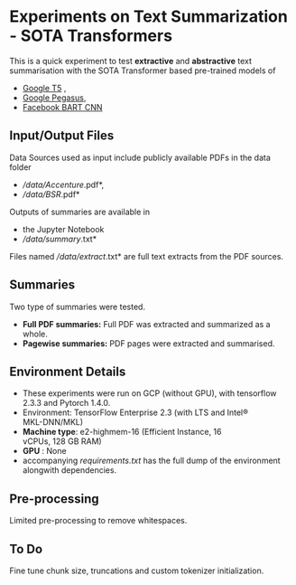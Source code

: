 
# Experiments on Text Summarization - SOTA Transformers

This is a quick experiment to test **extractive** and **abstractive** text summarisation with the SOTA Transformer based pre-trained models of 

 - [Google T5](https://ai.googleblog.com/2020/02/exploring-transfer-learning-with-t5.html) ,  
 - [Google Pegasus](https://ai.googleblog.com/2020/06/pegasus-state-of-art-model-for.html),  
 - [Facebook BART CNN](https://ai.facebook.com/research/publications/bart-denoising-sequence-to-sequence-pre-training-for-natural-language-generation-translation-and-comprehension/)

## Input/Output Files
Data Sources used as input include publicly available PDFs in the data folder 
 - */data/Accenture*.pdf*,  
 - */data/BSR*.pdf*

Outputs of summaries are available in 

 - the Jupyter Notebook  
 - */data/summary*.txt*

Files named */data/extract*.txt* are full text extracts from the PDF sources.

## Summaries
Two type of summaries were tested.

 - **Full PDF summaries:** Full PDF was extracted and summarized as a whole.
 - **Pagewise summaries:** PDF pages were extracted and summarised.

## Environment Details

- These experiments were run on GCP (without GPU), with tensorflow 2.3.3 and Pytorch 1.4.0.
 - Environment: TensorFlow Enterprise 2.3 (with LTS and Intel®   
   MKL-DNN/MKL)
- **Machine type**: e2-highmem-16 (Efficient Instance, 16   
   vCPUs, 128 GB RAM)   
- **GPU** : None
- accompanying *requirements.txt* has the full dump of the environment alongwith dependencies.


## Pre-processing
Limited pre-processing to remove whitespaces.

## To Do
Fine tune chunk size, truncations and custom tokenizer initialization.
